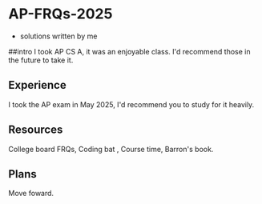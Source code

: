 # AP-FRQs-2025
* solutions written by me

##intro 
I took AP CS A, it was an enjoyable class. I'd recommend those in the future to take it.

## Experience 
I took the AP exam in May 2025, I'd recommend you to study for it heavily.

## Resources 
College board FRQs, Coding bat , Course time, Barron's book.

## Plans 
Move foward.

